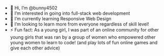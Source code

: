 - 👋 Hi, I’m @bunny4502
- 👀 I’m interested in going into full-stack web development
- 🌱 I’m currently learning Responsive Web Design
- 💞️ I’m looking to learn more from everyone regardless of skill level!
- ⚡ Fun fact: As a young girl, I was part of an online community for other young girls that was ran by a group of women who empowered other young women to learn to code! (and play lots of fun online games and give each other advice)

<!---
bunny4502/bunny4502 is a ✨ special ✨ repository because its `README.md` (this file) appears on your GitHub profile.
You can click the Preview link to take a look at your changes.
--->
